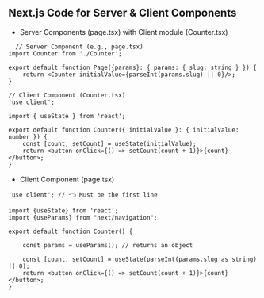 ## Next.js Code for Server & Client Components
* Server Components (page.tsx) with Client module (Counter.tsx)

```tsx
  // Server Component (e.g., page.tsx)
import Counter from './Counter';

export default function Page({params}: { params: { slug: string } }) {
    return <Counter initialValue={parseInt(params.slug) || 0}/>;
}
```
```tsx
// Client Component (Counter.tsx)
'use client';

import { useState } from 'react';

export default function Counter({ initialValue }: { initialValue: number }) {
    const [count, setCount] = useState(initialValue);
    return <button onClick={() => setCount(count + 1)}>{count}</button>;
}
```

* Client Component (page.tsx)
```tsx
'use client'; // 👈 Must be the first line

import {useState} from 'react';
import {useParams} from "next/navigation";

export default function Counter() {

    const params = useParams(); // returns an object

    const [count, setCount] = useState(parseInt(params.slug as string) || 0);
    return <button onClick={() => setCount(count + 1)}>{count}</button>;
}
```
